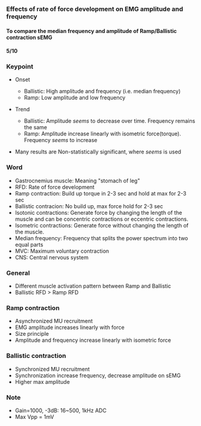 ### Effects of rate of force development on EMG amplitude and frequency

#### To compare the median frequency and amplitude of Ramp/Ballistic contraction sEMG

#### 5/10

### Keypoint
* Onset
    - Ballistic: High amplitude and frequency (i.e. median frequency)
    - Ramp: Low amplitude and low frequency
* Trend
    - Ballistic: Amplitude *seems* to decrease over time. Frequency remains the same
    - Ramp: Amplitude increase linearly with isometric force(torque). Frequency *seems* to increase
    
* Many results are Non-statistically significant, where *seems* is used

### Word

* Gastrocnemius muscle: Meaning "stomach of leg"
* RFD: Rate of force development
* Ramp contraction: Build up torque in 2-3 sec and hold at max for 2-3 sec
* Ballistic contracion: No build up, max force hold for 2-3 sec
* Isotonic contractions: Generate force by changing the length of the muscle and can be concentric contractions or eccentric contractions.
* Isometric contractions: Generate force without changing the length of the muscle.
* Median frequency: Frequency that splits the power spectrum into two equal parts
* MVC: Maximum voluntary contraction
* CNS: Central nervous system

### General
* Different muscle activation pattern between Ramp and Ballistic
* Ballistic RFD > Ramp RFD

### Ramp contraction
* Asynchronized MU recruitment
* EMG amplitude increases linearly with force
* Size principle
* Amplitude and frequency increase linearly with isometric force

### Ballistic contraction
* Synchronized MU recruitment
* Synchronization increase frequency, decrease amplitude on sEMG
* Higher max amplitude

### Note
* Gain=1000, -3dB: 16~500, 1kHz ADC
* Max Vpp = 1mV
